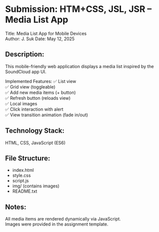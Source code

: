 Submission: HTM+CSS, JSL, JSR – Media List App
==============================================

Title: Media List App for Mobile Devices  
Author: J. Suk
Date: May 12, 2025

Description:
------------
This mobile-friendly web application displays a media list inspired by the SoundCloud app UI.

Implemented Features:
✅ List view  
✅ Grid view (toggleable)  
✅ Add new media items (+ button)  
✅ Refresh button (reloads view)  
✅ Local images  
✅ Click interaction with alert  
✅ View transition animation (fade in/out)

Technology Stack:
-----------------
HTML, CSS, JavaScript (ES6)

File Structure:
---------------
- index.html
- style.css
- script.js
- img/ (contains images)
- README.txt

Notes:
------
All media items are rendered dynamically via JavaScript.  
Images were provided in the assignment template.
